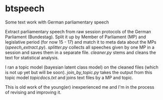 # btspeech
Some text work with German parliamentary speech  

Extract parliamentary speech from raw session protocols of the German Parliament (Bundestag). Split it up by Member of Parliament (MP) and legislative period (for now 15 - 17) and match it to meta data about the MPs (*speech_extract.py*).
*splitter.py* collects all speeches given by one MP in a session and saves them in a separate file. *cleaner.py* stems and cleans the text for statistical analysis. 

I ran a topic model (bayesian latent class model) on the cleaned files (which is not up yet but will be soon). *join_by_topic.py* takes the output from this topic model *topicdocs.txt* and joins text files by a MP and topic.

This is old work of the young(er) inexperienced me and I'm in the process of revising and improving it.